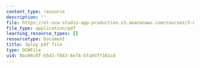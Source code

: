 ```yaml
---
content_type: resource
description: ''
file: https://ol-ocw-studio-app-production.s3.amazonaws.com/courses/3-021j-introduction-to-modeling-and-simulation-spring-2012/8bc04c8fb541f0436e74bfa93ff161cd_8GIRyIkHJZI.pdf
file_type: application/pdf
learning_resource_types: []
resourcetype: Document
title: 3play pdf file
type: OCWFile
uid: 8bc04c8f-b541-f043-6e74-bfa93ff161cd
---
```

